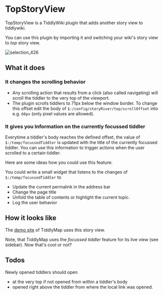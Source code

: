 # TopStoryView

TopStoryView is a TiddlyWiki plugin that adds another story view to tiddlywiki.

You can use this plugin by importing it and switching your wiki's story view to *top* story view.

![selection_426](https://cloud.githubusercontent.com/assets/4307137/5669923/f6409ca6-977b-11e4-94ba-134248aa7305.png)

## What it does

### It changes the scrolling behavior

* Any scrolling action that results from a click (also called navigating) will scroll the tiddler to the very top of the viewport.
* The plugin scrolls tiddlers to 71px below the window border. To change this offset edit the body of `$:/config/storyRiver/top/scrollOffset` into e.g. `60px` (only pixel values are allowed).

### It gives you Information on the currently focussed tiddler

Everytime a tiddler's body reaches the defined offset, the value of `$:/temp/focussedTiddler` is updated with the title of the currently focussed tiddler. You can use this information to trigger actions when the user scrolled to a certain tiddler. 

Here are some ideas how you could use this feature:

You could write a small widget that listens to the changes of `$:/temp/focussedTiddler` to 

* Update the current permalink in the address bar
* Change the page title
* Unfold the table of contents or highlight the current topic.
* Log the user behavior

## How it looks like

The [demo site](http://bit.ly/tiddlymap) of TiddlyMap uses this story view.

Note, that TiddlyMap uses the *focussed tiddler* feature for its live view (see sidebar). Now that's cool or not?

## Todos

Newly opened tiddlers should open

* at the very top if not opened from within a tiddler's body
* opened right above the tiddler from where the local link was opened.